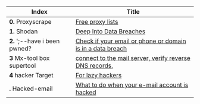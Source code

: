 Index | Title
-- | --
**0.** Proxyscrape | [Free proxy lists](https://proxyscrape.com/free-proxy-list)
**1.** Shodan | [Deep Into Data Breaches](https://www.shodan.com/)
**2.** ';--have i been pwned? | [Check if your email or phone or domain is in a data breach](https://haveibeenpwned.com/)
**3** Mx-tool box supertool | [connect to the mail server, verify reverse DNS records, ](https://mxtoolbox.com/SuperTool.aspx)
**4** hacker Target | [For lazy hackers](https://hackertarget.com/)
**.** Hacked-email | [What to do when your e-mail account is hacked](https://www.hacked-email.com/)

